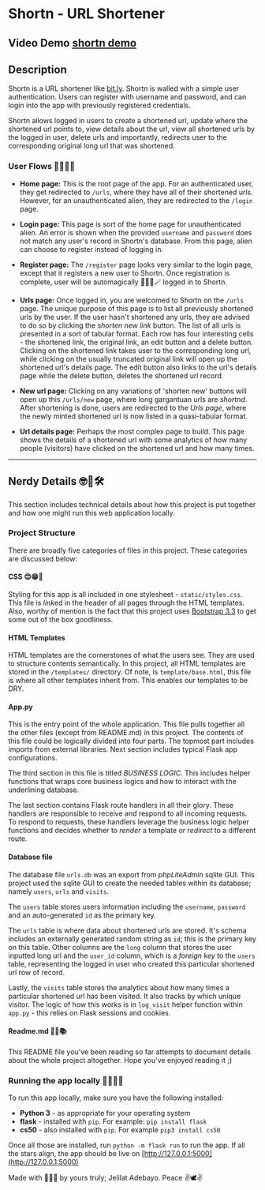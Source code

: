 # Shortn - URL Shortener
## Video Demo [shortn demo](https://youtu.be/aMMG3uoTdR0)
## Description
Shortn is a URL shortener like [bit.ly](https://bitly.com/pages/landing/url-shortener). Shortn is walled with a simple user authentication. Users can register with username and password, and can login into the app with previously registered credentials.

Shortn allows logged in users to create a shortened url, update where the shortened url points to, view details about the url, view all shortened urls by the logged in user, delete urls and importantly, redirects user to the corresponding original long url that was shortened.

### User Flows 🤽‍♀️♒🌊

- **Home page:** This is the root page of the app. For an authenticated user, they get redirected to `/urls`, where they have all of their shortened urls. However, for an unauthenticated alien, they are redirected to the `/login` page.

- **Login page:** This page is sort of the home page for unauthenticated alien. An error is shown when the provided `username` and `password` does not match any user's record in Shortn's database. From this page, alien can choose to register instead of logging in.

- **Register page:** The `/register` page looks very similar to the login page, except that it registers a new user to Shortn. Once registration is complete, user will be automagically 🧙‍♂️🧙🪄 logged in to Shortn.

- **Urls page:** Once logged in, you are welcomed to Shortn on the `/urls` page. The unique purpose of this page is to list all previously shortened urls by the user. If the user hasn't shortened any urls, they are advised to do so by clicking the *shorten new link* button. The list of all urls is presented in a sort of tabular format. Each row has four interesting cells - the shortened link, the original link, an edit button and a delete button. Clicking on the shortened link takes user to the corresponding long url, while clicking on the usually truncated original link will open up the shortened url's details page. The edit button also links to the url's details page while the delete button, deletes the shortened url record.

- **New url page:** Clicking on any variations of 'shorten new' buttons will open up this `/urls/new` page, where long gargantuan urls are *shortnd*. After shortening is done, users are redirected to the *Urls page*, where the newly minted shortened url is now listed in a quasi-tabular format.

- **Url details page:** Perhaps the most complex page to build. This page shows the details of a shortened url with some analytics of how many people (visitors) have clicked on the shortened url and how many times.


---

## Nerdy Details 🤓🔬🛠️
This section includes technical details about how this project is put together and how one might run this web application locally.

### Project Structure
There are broadly five categories of files in this project. These categories are discussed below:


#### CSS 😊😁💅
Styling for this app is all included in one stylesheet - `static/styles.css`. This file is *link*ed in the header of all pages through the HTML templates. Also, worthy of mention is the fact that this project uses [Bootstrap 3.3](https://getbootstrap.com/docs/3.3/) to get some out of the box goodliness.


#### HTML Templates
HTML templates are the cornerstones of what the users see. They are used to structure contents semantically. In this project, all HTML templates are stored in the `/templates/` directory. Of note, is `template/base.html`, this file is where all other templates inherit from. This enables our templates to be DRY.


#### App.py
This is the entry point of the whole application. This file pulls together all the other files (except from README.md) in this project. The contents of this file could be logically divided into four parts. The topmost part includes imports from external libraries. Next section includes typical Flask app configurations.

The third section in this file is titled *BUSINESS LOGIC*. This includes helper functions that wraps core business logics and how to interact with the underlining database.

The last section contains Flask route handlers in all their glory. These handlers are responsible to receive and respond to all incoming requests. To respond to requests, these handlers leverage the business logic helper functions and decides whether to *render* a template or *redirect* to a different route.


#### Database file
The database file `urls.db` was an export from *phpLiteAdmin* sqlite GUI. This project used the sqlite GUI to create the needed tables within its database; namely `users`, `urls` and `visits`.

The `users` table stores users information including the `username`, `password` and an auto-generated `id` as the primary key.

The `urls` table is where data about shortened urls are stored. It's schema includes an externally generated random string as `id`; this is the primary key on this table. Other columns are the `long` column that stores the user inputted long url and the `user_id` column, which is a *foreign key* to the `users` table, representing the logged in user who created this particular shortened url row of record.

Lastly, the `visits` table stores the analytics about how many times a particular shortened url has been visited. It also tracks by which unique visitor. The logic of how this works is in `log_visit` helper function within `app.py` - this relies on Flask sessions and cookies.


#### Readme.md 📖🧾📚
This README file you've been reading so far attempts to document details about the whole project altogether. Hope you've enjoyed reading it ;)


### Running the app locally 💨🏃‍♀️🏃
To run this app locally, make sure you have the following installed:

- **Python 3** - as appropriate for your operating system
- **flask** - installed with `pip`. For example: `pip install flask`
- **cs50** - also installed with `pip`. For example `pip3 install cs50`

Once all those are installed, run `python -m flask run` to run the app. If all the stars align, the app should be live on [http://127.0.0.1:5000](http://127.0.0.1:5000)



Made with 💜💌💜 by yours truly; Jelilat Adebayo. Peace ✌️🕊️✌️
